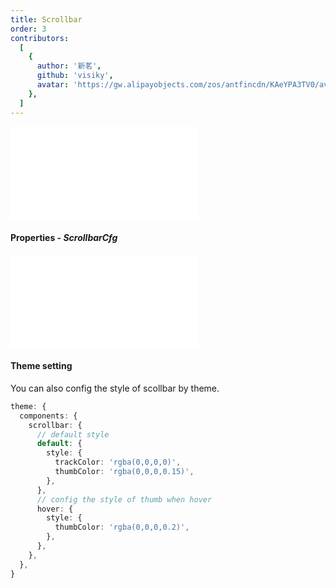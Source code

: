 ```yaml
---
title: Scrollbar
order: 3
contributors:
  [
    {
      author: '新茗',
      github: 'visiky',
      avatar: 'https://gw.alipayobjects.com/zos/antfincdn/KAeYPA3TV0/avatar.jpeg',
    },
  ]
---
```


<embed src="@/docs/styles/component.md"></embed>

#### Properties - _ScrollbarCfg_

<embed src="@/docs/common/scrollbar.en.md"></embed>

#### Theme setting

You can also config the style of scollbar by theme.

```ts
theme: {
  components: {
    scrollbar: {
      // default style
      default: {
        style: {
          trackColor: 'rgba(0,0,0,0)',
          thumbColor: 'rgba(0,0,0,0.15)',
        },
      },
      // config the style of thumb when hover
      hover: {
        style: {
          thumbColor: 'rgba(0,0,0,0.2)',
        },
      },
    },
  },
}
```